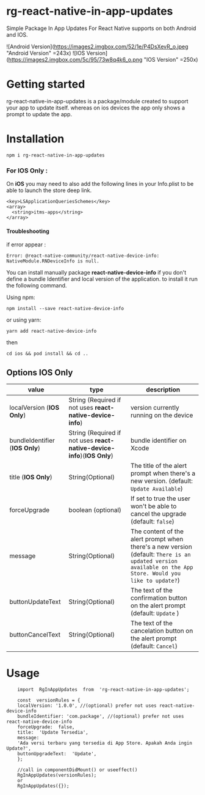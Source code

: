 # rg-react-native-in-app-updates
Simple Package In App Updates For React Native supports on both Android and IOS.

![Android Version](https://images2.imgbox.com/52/1e/P4DsXevR_o.jpeg "Android Version" =243x) ![IOS Version](https://images2.imgbox.com/5c/95/73w8q4k6_o.png "IOS Version" =250x)

# Getting started
rg-react-native-in-app-updates is a package/module created to support your app to update itself. whereas on ios devices the app only shows a prompt to update the app.

# Installation

    npm i rg-react-native-in-app-updates

### For IOS Only : 
On  **iOS**  you may need to also add the following lines in your Info.plist to be able to launch the store deep link.

    <key>LSApplicationQueriesSchemes</key>
    <array>
      <string>itms-apps</string>
    </array>

#### Troubleshooting
 if error appear :

    Error: @react-native-community/react-native-device-info: NativeModule.RNDeviceInfo is null.

 You can install manually package **react-native-device-info** if you don't define a bundle Identifier and local version of the application. to install it run the following command.

Using npm:

    npm install --save react-native-device-info

or using yarn:

    yarn add react-native-device-info

then

    cd ios && pod install && cd ..

## Options IOS Only

|value|type|description|
|--|--|--|
|localVersion (**IOS Only**)| String (Required if not uses **react-native-device-info**) | version currently running on the device|
|bundleIdentifier (**IOS Only**)|String (Required if not uses **react-native-device-info**)(**IOS Only**) | bundle identifier on Xcode |
|title (**IOS Only**)|String(Optional) | The title of the alert prompt when there's a new version. (default: `Update Available`) |
|forceUpgrade| boolean (optional) | If set to true the user won't be able to cancel the upgrade (default:  `false`)|
|message|String(Optional)|The content of the alert prompt when there's a new version (default:  `There is an updated version available on the App Store. Would you like to update?`)|
|buttonUpdateText| String(Optional) |The text of the confirmation button on the alert prompt (default:  `Update` )|
|buttonCancelText| String(Optional) | The text of the cancelation button on the alert prompt (default:  `Cancel`)|


# Usage

        import  RgInAppUpdates  from  'rg-react-native-in-app-updates';
        
        const  versionRules = {
        localVersion: '1.0.0', //(optional) prefer not uses react-native-device-info
        bundleIdentifier: 'com.package', //(optional) prefer not uses react-native-device-info
        forceUpgrade:  false,
        title:  'Update Tersedia',
        message:
        'Ada versi terbaru yang tersedia di App Store. Apakah Anda ingin Update?',
        buttonUpgradeText:  'Update', 
        };
        
        //call in componentDidMount() or useeffect()
        RgInAppUpdates(versionRules);
        or 
        RgInAppUpdates({});
